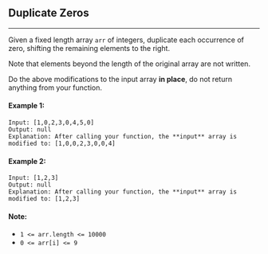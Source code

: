 ##  Duplicate Zeros
---

Given a fixed length array `arr` of integers, duplicate each occurrence of zero, shifting the remaining elements to the right.

Note that elements beyond the length of the original array are not written.

Do the above modifications to the input array **in place**, do not return anything from your function.

 

#### Example 1:
```
Input: [1,0,2,3,0,4,5,0]
Output: null
Explanation: After calling your function, the **input** array is modified to: [1,0,0,2,3,0,0,4]
```
#### Example 2:
```
Input: [1,2,3]
Output: null
Explanation: After calling your function, the **input** array is modified to: [1,2,3]
``` 

#### Note:

* `1 <= arr.length <= 10000`
* `0 <= arr[i] <= 9`
